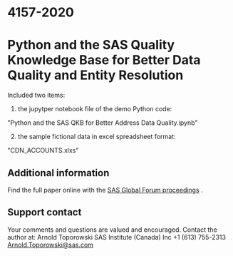 # 4157-2020
# Python and the SAS Quality Knowledge Base for Better Data Quality and Entity Resolution                     

Included two items: 

1. the jupytper notebook file of the demo Python code: 
   
  "Python and the SAS QKB for Better Address Data Quality.ipynb"

2. the sample fictional data in excel spreadsheet format:

  "CDN_ACCOUNTS.xlxs" 
  


## Additional information

Find the full paper online with the [SAS Global Forum proceedings](https://www.sas.com/en_us/events/sas-global-forum/program/proceedings.html) .



## Support contact

Your comments and questions are valued and encouraged. Contact the author at:
Arnold Toporowski
SAS Institute (Canada) Inc
+1 (613) 755-2313
Arnold.Toporowski@sas.com

